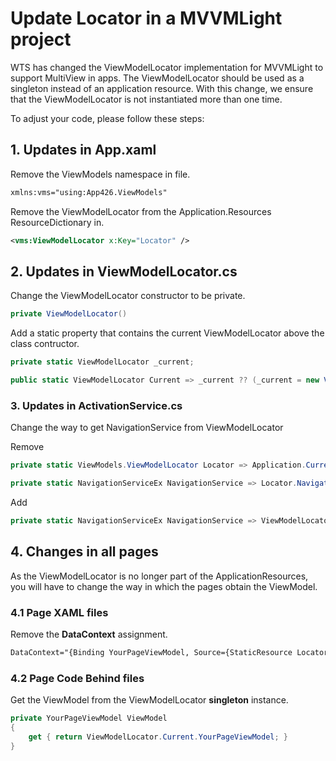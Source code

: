 # Update Locator in a MVVMLight project
WTS has changed the ViewModelLocator implementation for MVVMLight to support MultiView in apps. The ViewModelLocator should be used as a singleton instead of an application resource. With this change, we ensure that the ViewModelLocator is not instantiated more than one time.

To adjust your code, please follow these steps:

## 1. Updates in **App.xaml**

Remove the ViewModels namespace in file.

```xml
xmlns:vms="using:App426.ViewModels"
```

Remove the ViewModelLocator from the Application.Resources ResourceDictionary in.

```xml
<vms:ViewModelLocator x:Key="Locator" />
```

## 2. Updates in **ViewModelLocator.cs**

Change the ViewModelLocator constructor to be private.

```csharp
private ViewModelLocator()
```

Add a static property that contains the current ViewModelLocator above the class contructor.

```csharp
private static ViewModelLocator _current;

public static ViewModelLocator Current => _current ?? (_current = new ViewModelLocator());
```

### 3. Updates in **ActivationService.cs**

Change the way to get NavigationService from ViewModelLocator

Remove
```csharp
private static ViewModels.ViewModelLocator Locator => Application.Current.Resources["Locator"] as ViewModels.ViewModelLocator;

private static NavigationServiceEx NavigationService => Locator.NavigationService;
```

Add
```csharp
private static NavigationServiceEx NavigationService => ViewModelLocator.Current.NavigationService;
```

## 4. Changes in all pages
As the ViewModelLocator is no longer part of the ApplicationResources, you will have to change the way in which the pages obtain the ViewModel.

### 4.1 Page XAML files

Remove the **DataContext** assignment.

```xml
DataContext="{Binding YourPageViewModel, Source={StaticResource Locator}}"
```

### 4.2 Page Code Behind files

Get the ViewModel from the ViewModelLocator **singleton** instance.

```csharp
private YourPageViewModel ViewModel
{
    get { return ViewModelLocator.Current.YourPageViewModel; }
}
```
